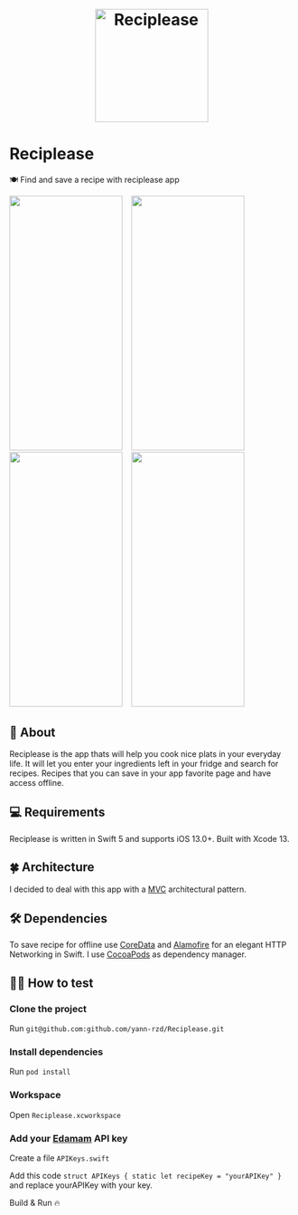 <h1 align="center">
  <br>
  <img src="https://i.imgur.com/HBWCNPq.png" alt="Reciplease" width="200"></a>
  <br>
</h1>

# Reciplease
🍽 Find and save a recipe with reciplease app

<img src="https://i.imgur.com/sSPDGEt.png" width="200" height="450">&nbsp; &nbsp; <img src="https://i.imgur.com/8o6FDAX.png" width="200" height="450">&nbsp; &nbsp; <img src="https://i.imgur.com/PtLPyvO.png" width="200" height="450">&nbsp; &nbsp; <img src="https://i.imgur.com/7r1ZoJd.png" width="200" height="450"> 

## 🍕 About
Reciplease is the app thats will help you cook nice plats in your everyday life. It will let you enter your ingredients left in your fridge and search for recipes. Recipes that you can save in your app favorite page and have access offline.

## 💻 Requirements
Reciplease is written in Swift 5 and supports iOS 13.0+. Built with Xcode 13.

## 🍀 Architecture
I decided to deal with this app with a [MVC](https://medium.com/@joespinelli_6190/mvc-model-view-controller-ef878e2fd6f5) architectural pattern.

## 🛠 Dependencies
To save recipe for offline use [CoreData](https://developer.apple.com/documentation/coredata) and [Alamofire](https://github.com/Alamofire/Alamofire) for an elegant HTTP Networking in Swift.
I use [CocoaPods](https://cocoapods.org) as dependency manager.

## 🕵️‍♂️ How to test 
### Clone the project

Run `git@github.com:github.com/yann-rzd/Reciplease.git`

### Install dependencies

Run `pod install`

### Workspace

Open `Reciplease.xcworkspace`

### Add your [Edamam](https://www.edamam.com/) API key

Create a file `APIKeys.swift`

Add this code `struct APIKeys {
    static let recipeKey = "yourAPIKey"
}` and replace yourAPIKey with your key. 

Build & Run 🔥
